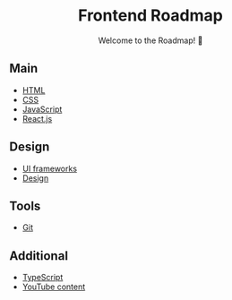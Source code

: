 <h1 align="center">Frontend Roadmap</h1>
<p align="center">Welcome to the Roadmap! 📜</p>

## Main

- [HTML](https://github.com/mrshuhrat/frontend-roadmap/blob/main/docs/HTML.md)
- [CSS](https://github.com/mrshuhrat/frontend-roadmap/blob/main/docs/CSS.md)
- [JavaScript](https://github.com/mrshuhrat/frontend-roadmap/blob/main/docs/JAVASCRIPT.md)
- [React.js](https://github.com/mrshuhrat/frontend-roadmap/blob/main/docs/REACTJS.md)

## Design

- [UI frameworks](https://github.com/mrshuhrat/frontend-roadmap/blob/main/docs/UI-FRAMEWORKS.md)
- [Design](https://github.com/mrshuhrat/frontend-roadmap/blob/main/docs/DESIGN.md)

## Tools

- [Git](https://github.com/mrshuhrat/frontend-roadmap/blob/main/docs/GIT.md)

## Additional

- [TypeScript](https://github.com/mrshuhrat/frontend-roadmap/blob/main/docs/TYPESCRIPT.md)
- [YouTube content](https://github.com/mrshuhrat/frontend-roadmap/blob/main/docs/YOUTUBE.md)
